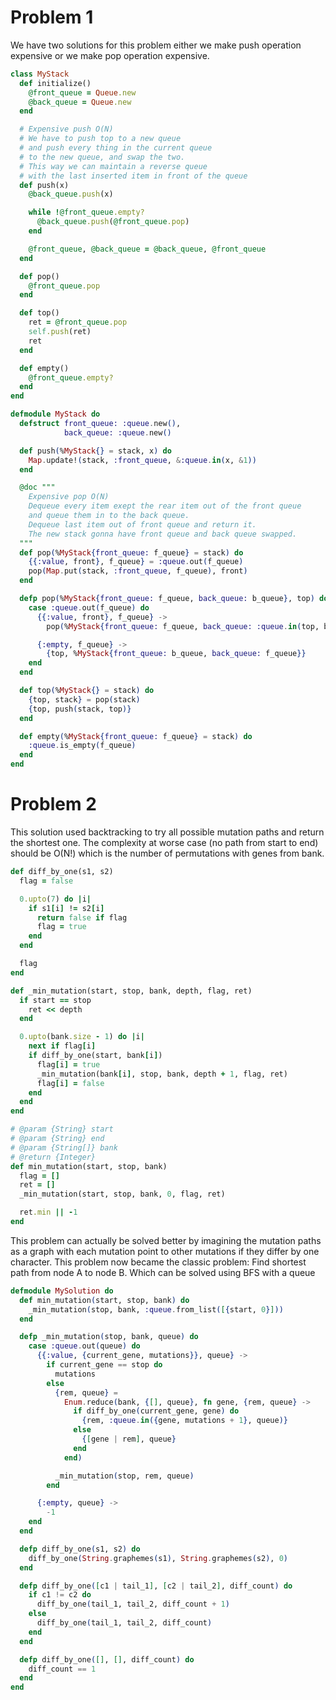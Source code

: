 # Problem 1
We have two solutions for this problem either we make push operation expensive
or we make pop operation expensive.

```ruby
class MyStack
  def initialize()
    @front_queue = Queue.new
    @back_queue = Queue.new
  end

  # Expensive push O(N)
  # We have to push top to a new queue
  # and push every thing in the current queue
  # to the new queue, and swap the two.
  # This way we can maintain a reverse queue
  # with the last inserted item in front of the queue
  def push(x)
    @back_queue.push(x)

    while !@front_queue.empty?
      @back_queue.push(@front_queue.pop)
    end

    @front_queue, @back_queue = @back_queue, @front_queue
  end

  def pop()
    @front_queue.pop
  end

  def top()
    ret = @front_queue.pop
    self.push(ret)
    ret
  end

  def empty()
    @front_queue.empty?
  end
end
```

```elixir
defmodule MyStack do
  defstruct front_queue: :queue.new(),
            back_queue: :queue.new()

  def push(%MyStack{} = stack, x) do
    Map.update!(stack, :front_queue, &:queue.in(x, &1))
  end

  @doc """
    Expensive pop O(N)
    Dequeue every item exept the rear item out of the front queue
    and queue them in to the back queue.
    Dequeue last item out of front queue and return it.
    The new stack gonna have front queue and back queue swapped.
  """
  def pop(%MyStack{front_queue: f_queue} = stack) do
    {{:value, front}, f_queue} = :queue.out(f_queue)
    pop(Map.put(stack, :front_queue, f_queue), front)
  end

  defp pop(%MyStack{front_queue: f_queue, back_queue: b_queue}, top) do
    case :queue.out(f_queue) do
      {{:value, front}, f_queue} ->
        pop(%MyStack{front_queue: f_queue, back_queue: :queue.in(top, b_queue)}, front)

      {:empty, f_queue} ->
        {top, %MyStack{front_queue: b_queue, back_queue: f_queue}}
    end
  end

  def top(%MyStack{} = stack) do
    {top, stack} = pop(stack)
    {top, push(stack, top)}
  end

  def empty(%MyStack{front_queue: f_queue} = stack) do
    :queue.is_empty(f_queue)
  end
end
```

# Problem 2

This solution used backtracking to try all possible mutation paths and return
the shortest one. The complexity at worse case (no path from start to end)
should be O(N!) which is the number of permutations with genes from bank.

```ruby
def diff_by_one(s1, s2)
  flag = false

  0.upto(7) do |i|
    if s1[i] != s2[i]
      return false if flag
      flag = true
    end
  end

  flag
end

def _min_mutation(start, stop, bank, depth, flag, ret)
  if start == stop
    ret << depth
  end

  0.upto(bank.size - 1) do |i|
    next if flag[i]
    if diff_by_one(start, bank[i])
      flag[i] = true
      _min_mutation(bank[i], stop, bank, depth + 1, flag, ret)
      flag[i] = false
    end
  end
end

# @param {String} start
# @param {String} end
# @param {String[]} bank
# @return {Integer}
def min_mutation(start, stop, bank)
  flag = []
  ret = []
  _min_mutation(start, stop, bank, 0, flag, ret)

  ret.min || -1
end
```

This problem can actually be solved better by imagining the mutation paths
as a graph with each mutation point to other mutations if they differ by one character.
This problem now became the classic problem: Find shortest path from node A to node B.
Which can be solved using BFS with a queue
```elixir
defmodule MySolution do
  def min_mutation(start, stop, bank) do
    _min_mutation(stop, bank, :queue.from_list([{start, 0}]))
  end

  defp _min_mutation(stop, bank, queue) do
    case :queue.out(queue) do
      {{:value, {current_gene, mutations}}, queue} ->
        if current_gene == stop do
          mutations
        else
          {rem, queue} =
            Enum.reduce(bank, {[], queue}, fn gene, {rem, queue} ->
              if diff_by_one(current_gene, gene) do
                {rem, :queue.in({gene, mutations + 1}, queue)}
              else
                {[gene | rem], queue}
              end
            end)

          _min_mutation(stop, rem, queue)
        end

      {:empty, queue} ->
        -1
    end
  end

  defp diff_by_one(s1, s2) do
    diff_by_one(String.graphemes(s1), String.graphemes(s2), 0)
  end

  defp diff_by_one([c1 | tail_1], [c2 | tail_2], diff_count) do
    if c1 != c2 do
      diff_by_one(tail_1, tail_2, diff_count + 1)
    else
      diff_by_one(tail_1, tail_2, diff_count)
    end
  end

  defp diff_by_one([], [], diff_count) do
    diff_count == 1
  end
end
```
